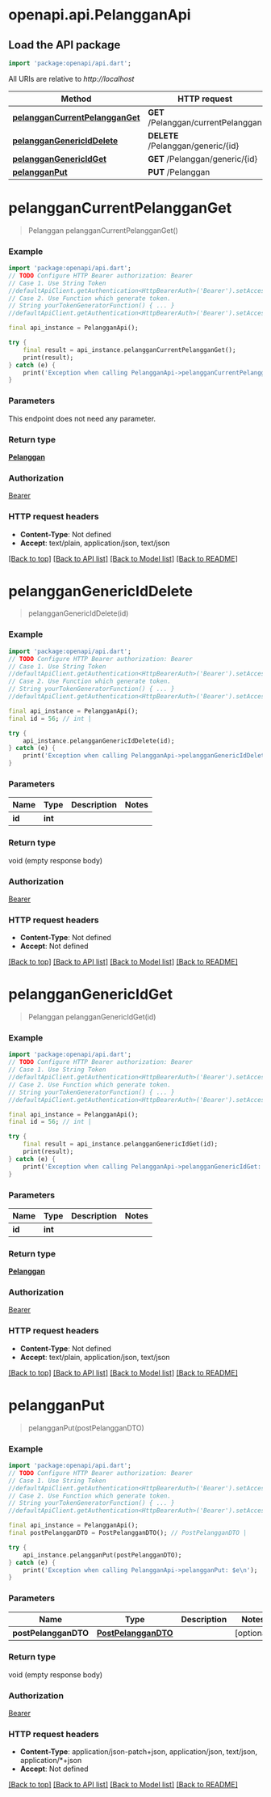 # openapi.api.PelangganApi

## Load the API package
```dart
import 'package:openapi/api.dart';
```

All URIs are relative to *http://localhost*

Method | HTTP request | Description
------------- | ------------- | -------------
[**pelangganCurrentPelangganGet**](PelangganApi.md#pelanggancurrentpelangganget) | **GET** /Pelanggan/currentPelanggan | 
[**pelangganGenericIdDelete**](PelangganApi.md#pelanggangenericiddelete) | **DELETE** /Pelanggan/generic/{id} | 
[**pelangganGenericIdGet**](PelangganApi.md#pelanggangenericidget) | **GET** /Pelanggan/generic/{id} | 
[**pelangganPut**](PelangganApi.md#pelangganput) | **PUT** /Pelanggan | 


# **pelangganCurrentPelangganGet**
> Pelanggan pelangganCurrentPelangganGet()



### Example
```dart
import 'package:openapi/api.dart';
// TODO Configure HTTP Bearer authorization: Bearer
// Case 1. Use String Token
//defaultApiClient.getAuthentication<HttpBearerAuth>('Bearer').setAccessToken('YOUR_ACCESS_TOKEN');
// Case 2. Use Function which generate token.
// String yourTokenGeneratorFunction() { ... }
//defaultApiClient.getAuthentication<HttpBearerAuth>('Bearer').setAccessToken(yourTokenGeneratorFunction);

final api_instance = PelangganApi();

try {
    final result = api_instance.pelangganCurrentPelangganGet();
    print(result);
} catch (e) {
    print('Exception when calling PelangganApi->pelangganCurrentPelangganGet: $e\n');
}
```

### Parameters
This endpoint does not need any parameter.

### Return type

[**Pelanggan**](Pelanggan.md)

### Authorization

[Bearer](../README.md#Bearer)

### HTTP request headers

 - **Content-Type**: Not defined
 - **Accept**: text/plain, application/json, text/json

[[Back to top]](#) [[Back to API list]](../README.md#documentation-for-api-endpoints) [[Back to Model list]](../README.md#documentation-for-models) [[Back to README]](../README.md)

# **pelangganGenericIdDelete**
> pelangganGenericIdDelete(id)



### Example
```dart
import 'package:openapi/api.dart';
// TODO Configure HTTP Bearer authorization: Bearer
// Case 1. Use String Token
//defaultApiClient.getAuthentication<HttpBearerAuth>('Bearer').setAccessToken('YOUR_ACCESS_TOKEN');
// Case 2. Use Function which generate token.
// String yourTokenGeneratorFunction() { ... }
//defaultApiClient.getAuthentication<HttpBearerAuth>('Bearer').setAccessToken(yourTokenGeneratorFunction);

final api_instance = PelangganApi();
final id = 56; // int | 

try {
    api_instance.pelangganGenericIdDelete(id);
} catch (e) {
    print('Exception when calling PelangganApi->pelangganGenericIdDelete: $e\n');
}
```

### Parameters

Name | Type | Description  | Notes
------------- | ------------- | ------------- | -------------
 **id** | **int**|  | 

### Return type

void (empty response body)

### Authorization

[Bearer](../README.md#Bearer)

### HTTP request headers

 - **Content-Type**: Not defined
 - **Accept**: Not defined

[[Back to top]](#) [[Back to API list]](../README.md#documentation-for-api-endpoints) [[Back to Model list]](../README.md#documentation-for-models) [[Back to README]](../README.md)

# **pelangganGenericIdGet**
> Pelanggan pelangganGenericIdGet(id)



### Example
```dart
import 'package:openapi/api.dart';
// TODO Configure HTTP Bearer authorization: Bearer
// Case 1. Use String Token
//defaultApiClient.getAuthentication<HttpBearerAuth>('Bearer').setAccessToken('YOUR_ACCESS_TOKEN');
// Case 2. Use Function which generate token.
// String yourTokenGeneratorFunction() { ... }
//defaultApiClient.getAuthentication<HttpBearerAuth>('Bearer').setAccessToken(yourTokenGeneratorFunction);

final api_instance = PelangganApi();
final id = 56; // int | 

try {
    final result = api_instance.pelangganGenericIdGet(id);
    print(result);
} catch (e) {
    print('Exception when calling PelangganApi->pelangganGenericIdGet: $e\n');
}
```

### Parameters

Name | Type | Description  | Notes
------------- | ------------- | ------------- | -------------
 **id** | **int**|  | 

### Return type

[**Pelanggan**](Pelanggan.md)

### Authorization

[Bearer](../README.md#Bearer)

### HTTP request headers

 - **Content-Type**: Not defined
 - **Accept**: text/plain, application/json, text/json

[[Back to top]](#) [[Back to API list]](../README.md#documentation-for-api-endpoints) [[Back to Model list]](../README.md#documentation-for-models) [[Back to README]](../README.md)

# **pelangganPut**
> pelangganPut(postPelangganDTO)



### Example
```dart
import 'package:openapi/api.dart';
// TODO Configure HTTP Bearer authorization: Bearer
// Case 1. Use String Token
//defaultApiClient.getAuthentication<HttpBearerAuth>('Bearer').setAccessToken('YOUR_ACCESS_TOKEN');
// Case 2. Use Function which generate token.
// String yourTokenGeneratorFunction() { ... }
//defaultApiClient.getAuthentication<HttpBearerAuth>('Bearer').setAccessToken(yourTokenGeneratorFunction);

final api_instance = PelangganApi();
final postPelangganDTO = PostPelangganDTO(); // PostPelangganDTO | 

try {
    api_instance.pelangganPut(postPelangganDTO);
} catch (e) {
    print('Exception when calling PelangganApi->pelangganPut: $e\n');
}
```

### Parameters

Name | Type | Description  | Notes
------------- | ------------- | ------------- | -------------
 **postPelangganDTO** | [**PostPelangganDTO**](PostPelangganDTO.md)|  | [optional] 

### Return type

void (empty response body)

### Authorization

[Bearer](../README.md#Bearer)

### HTTP request headers

 - **Content-Type**: application/json-patch+json, application/json, text/json, application/*+json
 - **Accept**: Not defined

[[Back to top]](#) [[Back to API list]](../README.md#documentation-for-api-endpoints) [[Back to Model list]](../README.md#documentation-for-models) [[Back to README]](../README.md)

